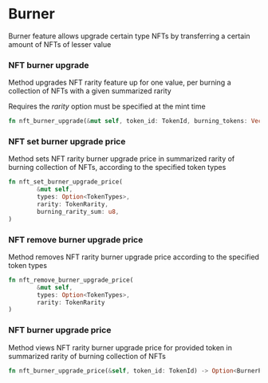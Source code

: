 # Burner

Burner feature allows upgrade certain type NFTs by transferring a certain amount of NFTs of lesser value

### NFT burner upgrade

Method upgrades NFT rarity feature up for one value, per burning a collection of NFTs with a given summarized rarity

Requires the _rarity_ option must be specified at the mint time

```rust
fn nft_burner_upgrade(&mut self, token_id: TokenId, burning_tokens: Vec<TokenId>)
```

### NFT set burner upgrade price

Method sets NFT rarity burner upgrade price in summarized rarity of burning collection of NFTs, according to the specified token types

```rust
fn nft_set_burner_upgrade_price(
        &mut self,
        types: Option<TokenTypes>,
        rarity: TokenRarity,       
        burning_rarity_sum: u8,
) 
```

### NFT remove burner upgrade price

Method removes NFT rarity burner upgrade price according to the specified token types

```rust
fn nft_remove_burner_upgrade_price(
        &mut self,
        types: Option<TokenTypes>,
        rarity: TokenRarity
)
```

### NFT burner upgrade price

Method views NFT rarity burner upgrade price for provided token in summarized rarity of burning collection of NFTs

```rust
fn nft_burner_upgrade_price(&self, token_id: TokenId) -> Option<BurnerPrice>
```
